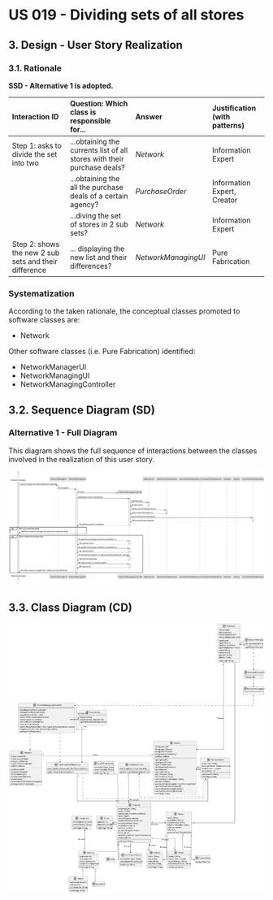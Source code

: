 # US 019 - Dividing sets of all stores

## 3. Design - User Story Realization

### 3.1. Rationale

**SSD - Alternative 1 is adopted.**

| Interaction ID                                        | Question: Which class is responsible for...                             | Answer              | Justification (with patterns) |
|:------------------------------------------------------|:------------------------------------------------------------------------|:--------------------|:------------------------------|
| Step 1: asks to divide the set into two               | ...obtaining the currents list of all stores with their purchase deals? | *Network*           | Information Expert            |
|                                                       | ...obtaining the all the purchase deals of a certain agency?            | *PurchaseOrder*     | Information Expert, Creator   |
|                                                       | ...diving the set of stores in 2 sub sets?                              | *Network*           | Information Expert            |
| Step 2: shows the new 2 sub sets and their difference | ... displaying the new list and their differences?                      | *NetworkManagingUI* | Pure Fabrication              |

### Systematization ##

According to the taken rationale, the conceptual classes promoted to software classes are:

* Network

Other software classes (i.e. Pure Fabrication) identified:

* NetworkManagerUI
* NetworkManagingUI
* NetworkManagingController

## 3.2. Sequence Diagram (SD)

### Alternative 1 - Full Diagram

This diagram shows the full sequence of interactions between the classes involved in the realization of this user story.

![Sequence Diagram - Full](svg/us019-sequence-diagram-full.svg)

## 3.3. Class Diagram (CD)

![Class Diagram](svg/us019-class-diagram.svg)